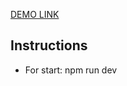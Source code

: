 [DEMO LINK](https://kandaskalovoleg.github.io/github.io/react_autocomplete/)
## Instructions
- For start: npm run dev